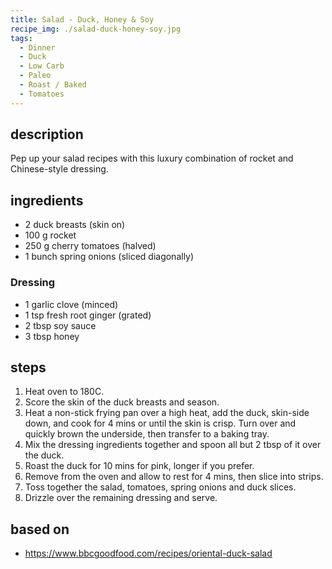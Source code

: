 ```yaml
---
title: Salad - Duck, Honey & Soy
recipe_img: ./salad-duck-honey-soy.jpg
tags:
  - Dinner
  - Duck
  - Low Carb
  - Paleo
  - Roast / Baked
  - Tomatoes
---
```


## description

Pep up your salad recipes with this luxury combination of rocket and Chinese-style dressing.

## ingredients

- 2 duck breasts (skin on)
- 100 g rocket
- 250 g cherry tomatoes (halved)
- 1 bunch spring onions (sliced diagonally)

### Dressing

- 1 garlic clove (minced)
- 1 tsp fresh root ginger (grated)
- 2 tbsp soy sauce
- 3 tbsp honey

## steps

1. Heat oven to 180C.
2. Score the skin of the duck breasts and season.
3. Heat a non-stick frying pan over a high heat, add the duck, skin-side down, and cook for 4 mins or until the skin is crisp. Turn over and quickly brown the underside, then transfer to a baking tray.
4. Mix the dressing ingredients together and spoon all but 2 tbsp of it over the duck.
5. Roast the duck for 10 mins for pink, longer if you prefer.
6. Remove from the oven and allow to rest for 4 mins, then slice into strips.
7. Toss together the salad, tomatoes, spring onions and duck slices.
8. Drizzle over the remaining dressing and serve.

## based on

- https://www.bbcgoodfood.com/recipes/oriental-duck-salad
